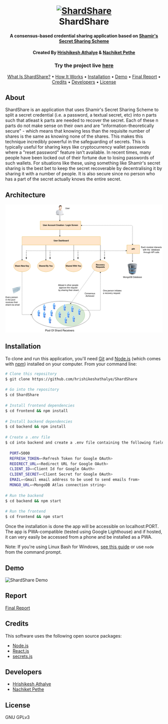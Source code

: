 <h1 align="center">
  <br>
  <a href="https://shardshare-frontend.herokuapp.com/"><img src="https://github.com/hrishikeshathalye/ShardShare/blob/main/frontend/public/favicon.ico" alt="ShardShare"></a>
  <br>
  ShardShare
  <br>
</h1>

<h4 align="center">A consensus-based credential sharing application based on <a href="https://en.wikipedia.org/wiki/Shamir%27s_Secret_Sharing" target="_blank">Shamir's Secret Sharing Scheme</a></h4>

<h4 align="center">Created By <a href="https://github.com/hrishikeshathalye" target="_blank">Hrishikesh Athalye</a> & <a href="https://github.com/nachiket59" target="_blank">Nachiket Pethe</a> </h4>

<b><h3 align="center">Try the project live <a href="https://shardshare-frontend.herokuapp.com/" target="_blank">here</a></h3></b>

<p align="center">
  <a href="#about">What Is ShardShare?</a> •
  <a href="#architecture">How It Works</a> •
  <a href="#installation">Installation</a> •
  <a href="#Demo">Demo</a> •
  <a href="#report">Final Report</a> •
  <a href="#credits">Credits</a> •
  <a href="#developers">Developers</a> •
  <a href="#license">License</a>
</p>

## About

ShardShare is an application that uses Shamir's Secret Sharing Scheme to split a secret credential (i.e. a password, a textual secret, etc) into n parts such that atleast k parts are needed to recover the secret. Each of these n parts do not make sense on their own and are "information-theoretically secure" - which means that knowing less than the requisite number of shares is the same as knowing none of the shares. This makes this technique incredibly powerful in the safeguarding of secrets.
This is typically useful for sharing keys like cryptocurrency wallet passwords where a "reset password" feature isn't available. In recent times, many people have been locked out of their fortune due to losing passwords of such wallets. For situations like these, using something like Shamir's secret sharing is the best bet to keep the secret recoverable by decentralising it by sharing it with a number of people. It is also secure since no person who has a part of the secret actually knows the entire secret.

## Architecture

![Architecture](Architecture.png)

## Installation

To clone and run this application, you'll need [Git](https://git-scm.com) and [Node.js](https://nodejs.org/en/download/) (which comes with [npm](http://npmjs.com)) installed on your computer. From your command line:

```bash
# Clone this repository
$ git clone https://github.com/hrishikeshathalye/ShardShare

# Go into the repository
$ cd ShardShare

# Install frontend dependencies
$ cd frontend && npm install

# Install backend dependencies
$ cd backend && npm install

# Create a .env file
$ cd into backend and create a .env file containing the following fields:

  PORT=5000
  REFRESH_TOKEN=<Refresh Token for Google OAuth>
  REDIRECT_URL=<Redirect URL for Google OAuth>
  CLIENT_ID=<Client Id for Google OAuth>
  CLIENT_SECRET=<Client Secret for Google OAuth>
  EMAIL=<Gmail email address to be used to send emails from>
  MONGO_URL=<MongoDB Atlas connection string>

# Run the backend
$ cd backend && npm start

# Run the frontend
$ cd frontend && npm start
```

Once the installation is done the app will be accessible on localhost:PORT. The app is PWA-compatible (tested using Google Lighthouse) and if hosted, it can very easily be accessed from a phone and be installed as a PWA.

Note: If you're using Linux Bash for Windows, [see this guide](https://www.howtogeek.com/261575/how-to-run-graphical-linux-desktop-applications-from-windows-10s-bash-shell/) or use `node` from the command prompt.

## Demo

![ShardShare Demo](demo.gif)

## Report

[Final Report](https://pdfhost.io/v/u132EReWx_Final_Reportpdf.pdf)

## Credits

This software uses the following open source packages:

- [Node.js](https://nodejs.org/)
- [React.js](https://reactjs.org/)
- [secrets.js](https://github.com/grempe/secrets.js)

## Developers

- [Hrishikesh Athalye](https://github.com/hrishikeshathalye)
- [Nachiket Pethe](https://github.com/nachiket59)

## License

GNU GPLv3
